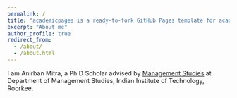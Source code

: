 ```yaml
---
permalink: /
title: "academicpages is a ready-to-fork GitHub Pages template for academic personal websites"
excerpt: "About me"
author_profile: true
redirect_from: 
  - /about/
  - /about.html
---
```


I am Anirban Mitra, a Ph.D Scholar advised by <a href = "https://manugupta-ai.com/" target="_blank">Management Studies</a> at Department of Management Studies, Indian Institute of Technology, Roorkee.
